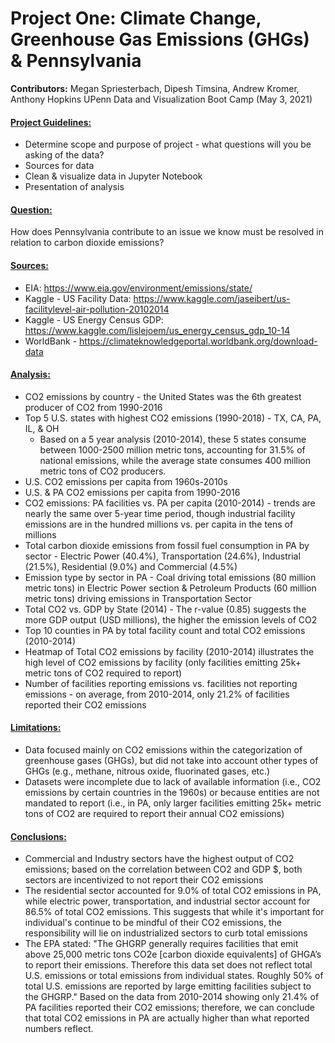 # Project One: Climate Change, Greenhouse Gas Emissions (GHGs) & Pennsylvania

**Contributors:** Megan Spriesterbach, Dipesh Timsina, Andrew Kromer, Anthony Hopkins
UPenn Data and Visualization Boot Camp (May 3, 2021)

#### <u>Project Guidelines:</u> 

* Determine scope and purpose of project - what questions will you be asking of the data?
* Sources for data
* Clean & visualize data in Jupyter Notebook
* Presentation of analysis

#### <u>Question:</u> 

How does Pennsylvania contribute to an issue we know must be resolved in relation to carbon dioxide emissions? 

#### <u>Sources:</u>

* EIA: https://www.eia.gov/environment/emissions/state/
* Kaggle - US Facility Data: https://www.kaggle.com/jaseibert/us-facilitylevel-air-pollution-20102014
* Kaggle - US Energy Census GDP: https://www.kaggle.com/lislejoem/us_energy_census_gdp_10-14
* WorldBank - https://climateknowledgeportal.worldbank.org/download-data

#### **<u>Analysis:</u>**

* CO2 emissions by country - the United States was the 6th greatest producer of CO2 from 1990-2016
* Top 5 U.S. states with highest CO2 emissions (1990-2018) - TX, CA, PA, IL, & OH
  * Based on a 5 year analysis (2010-2014), these 5 states consume between 1000-2500 million metric tons, accounting for 31.5% of national emissions, while the average state consumes 400 million metric tons of CO2 producers.
* U.S. CO2 emissions per capita from 1960s-2010s
* U.S. & PA CO2 emissions per capita from 1990-2016
* CO2 emissions: PA facilities vs. PA per capita (2010-2014) - trends are nearly the same over 5-year time period, though industrial facility emissions are in the hundred millions vs. per capita in the tens of millions
* Total carbon dioxide emissions from fossil fuel consumption in PA by sector - Electric Power (40.4%), Transportation (24.6%), Industrial (21.5%), Residential (9.0%) and Commercial (4.5%)
* Emission type by sector in PA - Coal driving total emissions (80 million metric tons) in Electric Power section & Petroleum Products (60 million metric tons) driving emissions in Transportation Sector
* Total CO2 vs. GDP by State (2014) - The r-value (0.85) suggests the more GDP output (USD millions), the higher the emission levels of CO2
* Top 10 counties in PA by total facility count and total CO2 emissions (2010-2014)
* Heatmap of Total CO2 emissions by facility (2010-2014) illustrates the high level of CO2 emissions by facility (only facilities emitting 25k+ metric tons of CO2 required to report)
* Number of facilities reporting emissions vs. facilities not reporting emissions - on average, from 2010-2014, only 21.2% of facilities reported their CO2 emissions

#### <u>Limitations:</u>

* Data focused mainly on CO2 emissions within the categorization of greenhouse gases (GHGs), but did not take into account other types of GHGs (e.g., methane, nitrous oxide, fluorinated gases, etc.)
* Datasets were incomplete due to lack of available information (i.e., CO2 emissions by certain countries in the 1960s) or because entities are not mandated to report (i.e., in PA, only larger facilities emitting 25k+ metric tons of CO2 are required to report their annual CO2 emissions)

#### <u>Conclusions:</u>

* Commercial and Industry sectors have the highest output of CO2 emissions; based on the correlation between CO2 and GDP $, both sectors are incentivized to not report their CO2 emissions
* The residential sector accounted for 9.0% of total CO2 emissions in PA, while electric power, transportation, and industrial sector account for 86.5% of total CO2 emissions. This suggests that while it's important for individual's continue to be mindful of their CO2 emissions, the responsibility will lie on industrialized sectors to curb total emissions
* The EPA stated: "The GHGRP generally requires facilities that emit above 25,000 metric tons CO2e [carbon dioxide equivalents] of GHGA’s to report their emissions. Therefore this data set does not reflect total U.S. emissions or total emissions from individual states. Roughly 50% of total U.S. emissions are reported by large emitting facilities subject to the GHGRP." Based on the data from 2010-2014 showing only 21.4% of PA facilities reported their CO2 emissions; therefore, we can conclude that total CO2 emissions in PA are actually higher than what reported numbers reflect.


